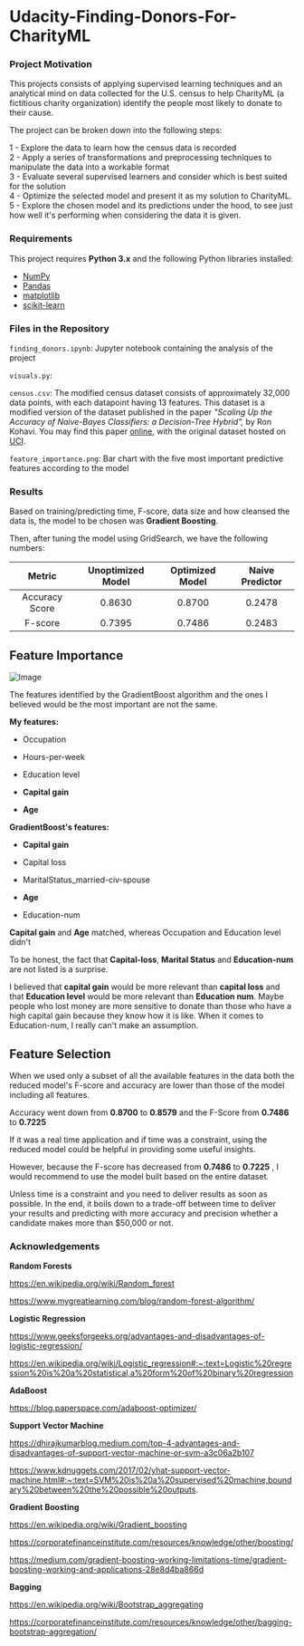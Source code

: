 # Udacity-Finding-Donors-For-CharityML


### Project Motivation
This projects consists of applying supervised learning techniques and an analytical mind on data collected for the U.S. census to help CharityML (a fictitious charity organization) identify the people most likely to donate to their cause. 

The project can be broken down into the following steps:

1 - Explore the data to learn how the census data is recorded
<br/>
2 - Apply a series of transformations and preprocessing techniques to manipulate the data into a workable format
<br/>
3 - Evaluate several supervised learners and consider which is best suited for the solution
<br/>
4 - Optimize the selected model and present it as my solution to CharityML.
<br/>
5 - Explore the chosen model and its predictions under the hood, to see just how well it's performing when considering the data it is given.


### Requirements

This project requires **Python 3.x** and the following Python libraries installed:

- [NumPy](http://www.numpy.org/)
- [Pandas](http://pandas.pydata.org)
- [matplotlib](http://matplotlib.org/)
- [scikit-learn](http://scikit-learn.org/stable/)


### Files in the Repository 

`finding_donors.ipynb`: Jupyter notebook containing the analysis of the project

 `visuals.py`:   
 
 `census.csv`: The modified census dataset consists of approximately 32,000 data points, with each datapoint having 13 features. This dataset is a modified version of the dataset published in the paper *"Scaling Up the Accuracy of Naive-Bayes Classifiers: a Decision-Tree Hybrid",* by Ron Kohavi. You may find this paper [online](https://www.aaai.org/Papers/KDD/1996/KDD96-033.pdf), with the original dataset hosted on [UCI](https://archive.ics.uci.edu/ml/datasets/Census+Income).

`feature_importance.png`: Bar chart with the five most important predictive features according to the model


### Results
Based on training/predicting time, F-score, data size and how cleansed the data is, the model to be chosen was **Gradient Boosting**.

Then, after tuning the model using GridSearch, we have the following numbers:

|     Metric     | Unoptimized Model | Optimized Model | Naive Predictor
| :------------: | :---------------: | :-------------: | :-------------:
| Accuracy Score |      0.8630       |      0.8700     |     0.2478
| F-score        |      0.7395       |      0.7486     |     0.2483


## Feature Importance

![Image](https://github.com/Ptoscanode/Udacity-Arvato/blob/main/feature_importance.png)

The features identified by the GradientBoost algorithm and the ones I believed would be the most important are not the same.

**My features:**

- Occupation

- Hours-per-week

- Education level

- **Capital gain**

- **Age**


**GradientBoost's features:**

- **Capital gain**

- Capital loss

- MaritalStatus_married-civ-spouse

- **Age**

- Education-num
 
**Capital gain** and **Age** matched, whereas Occupation and Education level didn't

To be honest, the fact that **Capital-loss**, **Marital Status** and **Education-num** are not listed is a surprise. 

I believed that **capital gain** would be more relevant than **capital loss** and that **Education level** would be more relevant than **Education num**. Maybe people who lost money are more sensitive to donate than those who have a high capital gain because they know how it is like. When it comes to Education-num, I really can't make an assumption.


## Feature Selection 

When we used only a subset of all the available features in the data both the reduced model's F-score and accuracy are lower than those of the model including all features. 

Accuracy went down from **0.8700** to **0.8579** and the F-Score from **0.7486** to **0.7225** 

If it was a real time application and if time was a constraint, using the reduced model could be helpful in providing some useful insights.

However, because the F-score has decreased from **0.7486** to **0.7225** , I would recommend to use the model built based on the entire dataset.

Unless time is a constraint and you need to deliver results as soon as possible. In the end, it boils down to a trade-off between time to deliver your results and predicting with more accuracy and precision whether a candidate makes more than $50,000 or not.


### Acknowledgements

**Random Forests**

https://en.wikipedia.org/wiki/Random_forest

https://www.mygreatlearning.com/blog/random-forest-algorithm/
<br/>

**Logistic Regression**

https://www.geeksforgeeks.org/advantages-and-disadvantages-of-logistic-regression/

https://en.wikipedia.org/wiki/Logistic_regression#:~:text=Logistic%20regression%20is%20a%20statistical,a%20form%20of%20binary%20regression
<br/>

**AdaBoost**

https://blog.paperspace.com/adaboost-optimizer/
<br/>


**Support Vector Machine**

https://dhirajkumarblog.medium.com/top-4-advantages-and-disadvantages-of-support-vector-machine-or-svm-a3c06a2b107

https://www.kdnuggets.com/2017/02/yhat-support-vector-machine.html#:~:text=SVM%20is%20a%20supervised%20machine,boundary%20between%20the%20possible%20outputs.
<br/>


**Gradient Boosting**

https://en.wikipedia.org/wiki/Gradient_boosting

https://corporatefinanceinstitute.com/resources/knowledge/other/boosting/

https://medium.com/gradient-boosting-working-limitations-time/gradient-boosting-working-and-applications-28e8d4ba866d
<br/>


**Bagging**

https://en.wikipedia.org/wiki/Bootstrap_aggregating

https://corporatefinanceinstitute.com/resources/knowledge/other/bagging-bootstrap-aggregation/
